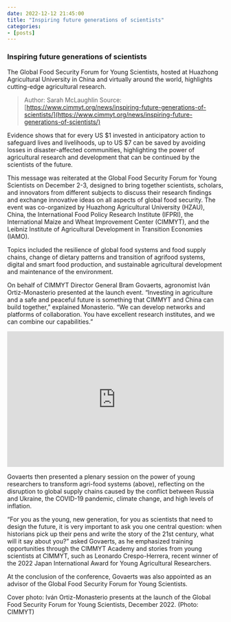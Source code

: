 ```yaml
---
date: 2022-12-12 21:45:00
title: "Inspiring future generations of scientists"
categories:
- [posts]
---
```


### Inspiring future generations of scientists ###

The Global Food Security Forum for Young Scientists, hosted at Huazhong Agricultural University in China and virtually around the world, highlights cutting-edge agricultural research.
> Author: Sarah McLaughlin
> Source: [https://www.cimmyt.org/news/inspiring-future-generations-of-scientists/](https://www.cimmyt.org/news/inspiring-future-generations-of-scientists/)

Evidence shows that for every US $1 invested in anticipatory action to safeguard lives and livelihoods, up to US $7 can be saved by avoiding losses in disaster-affected communities, highlighting the power of agricultural research and development that can be continued by the scientists of the future.

This message was reiterated at the Global Food Security Forum for Young Scientists on December 2-3, designed to bring together scientists, scholars, and innovators from different subjects to discuss their research findings and exchange innovative ideas on all aspects of global food security. The event was co-organized by Huazhong Agricultural University (HZAU), China, the International Food Policy Research Institute (IFPRI), the International Maize and Wheat Improvement Center (CIMMYT), and the Leibniz Institute of Agricultural Development in Transition Economies (IAMO).

Topics included the resilience of global food systems and food supply chains, change of dietary patterns and transition of agrifood systems, digital and smart food production, and sustainable agricultural development and maintenance of the environment.

On behalf of CIMMYT Director General Bram Govaerts, agronomist Iván Ortiz-Monasterio presented at the launch event. “Investing in agriculture and a safe and peaceful future is something that CIMMYT and China can build together,” explained Monasterio. “We can develop networks and platforms of collaboration. You have excellent research institutes, and we can combine our capabilities.”

<iframe width="100%" height="315" src="https://www.youtube.com/embed/sKAqOG3zY8E" title="YouTube video player" frameborder="0" allow="accelerometer; autoplay; clipboard-write; encrypted-media; gyroscope; picture-in-picture" allowfullscreen></iframe>

Govaerts then presented a plenary session on the power of young researchers to transform agri-food systems (above), reflecting on the disruption to global supply chains caused by the conflict between Russia and Ukraine, the COVID-19 pandemic, climate change, and high levels of inflation.

“For you as the young, new generation, for you as scientists that need to design the future, it is very important to ask you one central question: when historians pick up their pens and write the story of the 21st century, what will it say about you?” asked Govaerts, as he emphasized training opportunities through the CIMMYT Academy and stories from young scientists at CIMMYT, such as Leonardo Crespo-Herrera, recent winner of the 2022 Japan International Award for Young Agricultural Researchers.

At the conclusion of the conference, Govaerts was also appointed as an advisor of the Global Food Security Forum for Young Scientists.

Cover photo: Iván Ortiz-Monasterio presents at the launch of the Global Food Security Forum for Young Scientists, December 2022. (Photo: CIMMYT)
